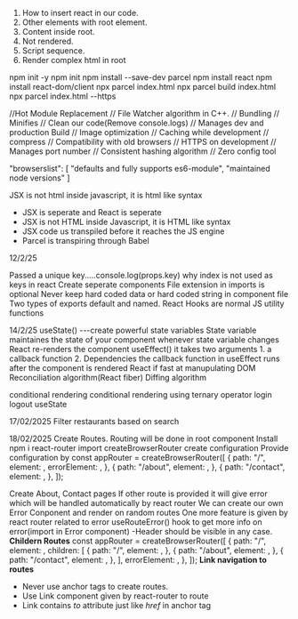 1. How to insert react in our code.
2. Other elements with root element.
3. Content inside root.
4. Not rendered.
5. Script sequence.
6. Render complex html in root

npm init -y
npm init
npm install --save-dev parcel
npm install react
npm install react-dom/client
npx parcel index.html
npx parcel build index.html
npx parcel index.html --https

//Hot Module Replacement
// File Watcher algorithm in C++.
// Bundling
// Minifies
// Clean our code(Remove console.logs)
// Manages dev and production Build
// Image optimization
// Caching while development
// compress
// Compatibility with old browsers
// HTTPS on development
// Manages port number
// Consistent hashing algorithm
// Zero config tool

"browserslist": [
"defaults and fully supports es6-module",
"maintained node versions"
]

JSX is not html inside javascript, it is html like syntax

- JSX is seperate and React is seperate
- JSX is not HTML inside Javascript, it is HTML like syntax
- JSX code us transpiled before it reaches the JS engine
- Parcel is transpiring through Babel

12/2/25

Passed a unique key.....console.log(props.key)
why index is not used as keys in react
Create seperate components
File extension in imports is optional
Never keep hard coded data or hard coded string in component file
Two types of exports default and named.
React Hooks are normal JS utility functions

14/2/25
useState() ---create powerful state variables
State variable maintaines the state of your component
whenever state variable changes React re-renders the component
useEffect()
it takes two arguments 1. a callback function 2. Dependencies
the callback function in useEffect runs after the component is rendered
React if fast at manupulating DOM
Reconciliation algorithm(React fiber)
Diffing algorithm

conditional rendering
conditional rendering using ternary operator
login logout useState

17/02/2025
Filter restaurants based on search

18/02/2025
Create Routes.
Routing will be done in root component
Install npm i react-router
import createBrowserRouter
create configuration
Provide configuration by <RouterProvider router={nameOfRouterConfig}/>
const appRouter = createBrowserRouter([
{
path: "/",
element: <Application />,
errorElement: <Error />,
},
{
path: "/about",
element: <About />,
},
{
path: "/contact",
element: <Contact />,
},
]);

Create About, Contact pages
If other route is provided it will give error which will be handled automatically by react router
We can create our own Error Conponent and render on random routes
One more feature is given by react router related to error
useRouteError() hook to get more info on error(import in Error component)
-Header should be visible in any case.
**Childern Routes**
const appRouter = createBrowserRouter([
{
path: "/",
element: <Application />,
children: [
{
path: "/",
element: <RestaurantContainer />,
},
{
path: "/about",
element: <About />,
},
{
path: "/contact",
element: <Contact />,
},
],
errorElement: <Error />,
},
]);
**Link navigation to routes**

- Never use anchor tags to create routes.
- Use Link component given by react-router to route
- Link contains _to_ attribute just like _href_ in anchor tag
